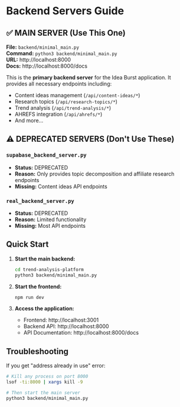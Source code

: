 # Backend Servers Guide

## ✅ MAIN SERVER (Use This One)

**File:** `backend/minimal_main.py`  
**Command:** `python3 backend/minimal_main.py`  
**URL:** http://localhost:8000  
**Docs:** http://localhost:8000/docs  

This is the **primary backend server** for the Idea Burst application. It provides all necessary endpoints including:
- Content ideas management (`/api/content-ideas/*`)
- Research topics (`/api/research-topics/*`) 
- Trend analysis (`/api/trend-analysis/*`)
- AHREFS integration (`/api/ahrefs/*`)
- And more...

## ⚠️ DEPRECATED SERVERS (Don't Use These)

### `supabase_backend_server.py`
- **Status:** DEPRECATED
- **Reason:** Only provides topic decomposition and affiliate research endpoints
- **Missing:** Content ideas API endpoints

### `real_backend_server.py` 
- **Status:** DEPRECATED
- **Reason:** Limited functionality
- **Missing:** Most API endpoints

## Quick Start

1. **Start the main backend:**
   ```bash
   cd trend-analysis-platform
   python3 backend/minimal_main.py
   ```

2. **Start the frontend:**
   ```bash
   npm run dev
   ```

3. **Access the application:**
   - Frontend: http://localhost:3001
   - Backend API: http://localhost:8000
   - API Documentation: http://localhost:8000/docs

## Troubleshooting

If you get "address already in use" error:
```bash
# Kill any process on port 8000
lsof -ti:8000 | xargs kill -9

# Then start the main server
python3 backend/minimal_main.py
```





